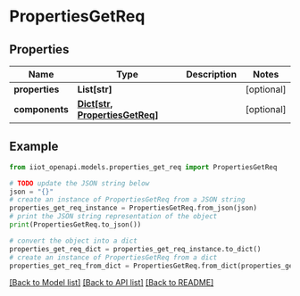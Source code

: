 # PropertiesGetReq


## Properties

Name | Type | Description | Notes
------------ | ------------- | ------------- | -------------
**properties** | **List[str]** |  | [optional] 
**components** | [**Dict[str, PropertiesGetReq]**](PropertiesGetReq.md) |  | [optional] 

## Example

```python
from iiot_openapi.models.properties_get_req import PropertiesGetReq

# TODO update the JSON string below
json = "{}"
# create an instance of PropertiesGetReq from a JSON string
properties_get_req_instance = PropertiesGetReq.from_json(json)
# print the JSON string representation of the object
print(PropertiesGetReq.to_json())

# convert the object into a dict
properties_get_req_dict = properties_get_req_instance.to_dict()
# create an instance of PropertiesGetReq from a dict
properties_get_req_from_dict = PropertiesGetReq.from_dict(properties_get_req_dict)
```
[[Back to Model list]](../README.md#documentation-for-models) [[Back to API list]](../README.md#documentation-for-api-endpoints) [[Back to README]](../README.md)


